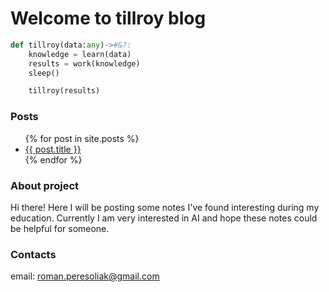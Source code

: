 # Welcome to tillroy blog

```python
def tillroy(data:any)->#&?:
    knowledge = learn(data)
    results = work(knowledge)
    sleep()

    tillroy(results)
```

### Posts
<ul>
  {% for post in site.posts %}
    <li>
      <a href="{{ post.url }}">{{ post.title }}</a>
    </li>
  {% endfor %}
</ul>


### About project

Hi there! Here I will be posting some notes I've found interesting during my education. Currently I am very interested in AI and hope these notes could be helpful for someone.

### Contacts

email: roman.peresoliak@gmail.com
